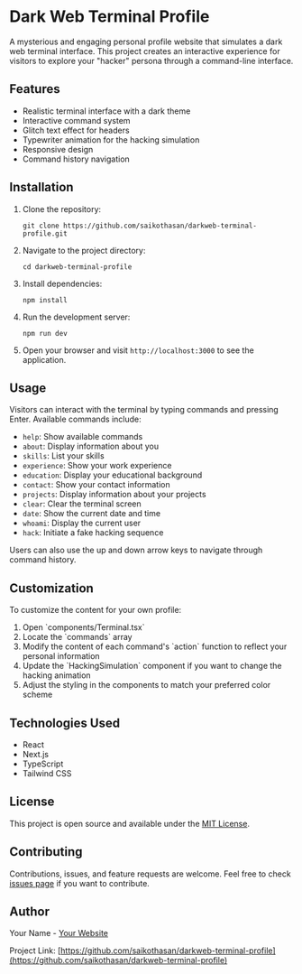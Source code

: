 # Dark Web Terminal Profile

A mysterious and engaging personal profile website that simulates a dark web terminal interface. This project creates an interactive experience for visitors to explore your "hacker" persona through a command-line interface.

## Features

- Realistic terminal interface with a dark theme
- Interactive command system
- Glitch text effect for headers
- Typewriter animation for the hacking simulation
- Responsive design
- Command history navigation

## Installation

1. Clone the repository:
   ```
   git clone https://github.com/saikothasan/darkweb-terminal-profile.git
   ```

2. Navigate to the project directory:
   ```
   cd darkweb-terminal-profile
   ```

3. Install dependencies:
   ```
   npm install
   ```

4. Run the development server:
   ```
   npm run dev
   ```

5. Open your browser and visit `http://localhost:3000` to see the application.

## Usage

Visitors can interact with the terminal by typing commands and pressing Enter. Available commands include:

- `help`: Show available commands
- `about`: Display information about you
- `skills`: List your skills
- `experience`: Show your work experience
- `education`: Display your educational background
- `contact`: Show your contact information
- `projects`: Display information about your projects
- `clear`: Clear the terminal screen
- `date`: Show the current date and time
- `whoami`: Display the current user
- `hack`: Initiate a fake hacking sequence

Users can also use the up and down arrow keys to navigate through command history.

## Customization

To customize the content for your own profile:

1. Open \`components/Terminal.tsx\`
2. Locate the \`commands\` array
3. Modify the content of each command's \`action\` function to reflect your personal information
4. Update the \`HackingSimulation\` component if you want to change the hacking animation
5. Adjust the styling in the components to match your preferred color scheme

## Technologies Used

- React
- Next.js
- TypeScript
- Tailwind CSS

## License

This project is open source and available under the [MIT License](LICENSE).

## Contributing

Contributions, issues, and feature requests are welcome. Feel free to check [issues page](https://github.com/saikothasan/darkweb-terminal-profile/issues) if you want to contribute.

## Author

Your Name - [Your Website](https://yourwebsite.com)

Project Link: [https://github.com/saikothasan/darkweb-terminal-profile](https://github.com/saikothasan/darkweb-terminal-profile)

